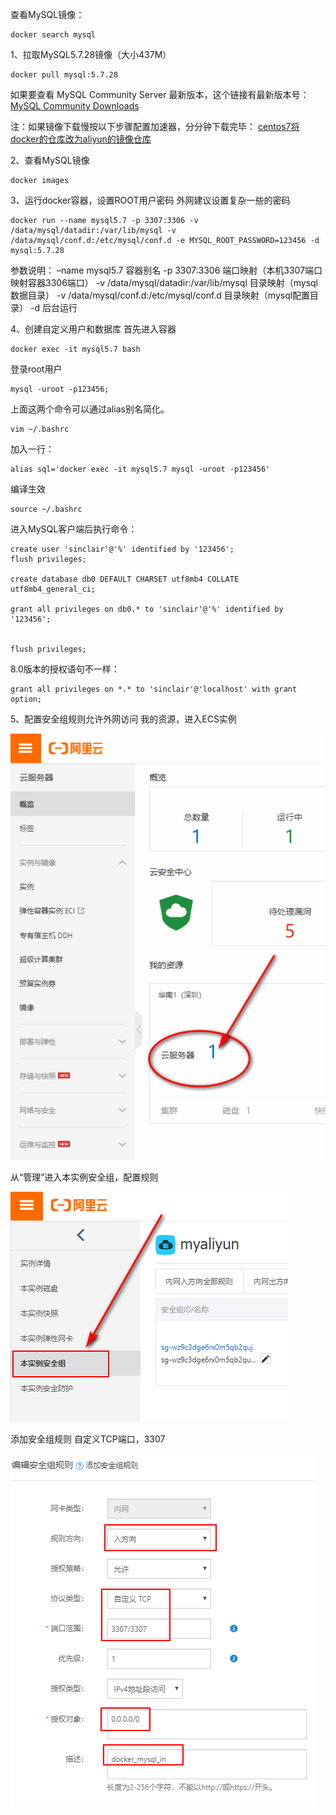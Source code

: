 查看MySQL镜像：

```
docker search mysql
```

1、拉取MySQL5.7.28镜像（大小437M）

```
docker pull mysql:5.7.28
```

如果要查看 MySQL Community Server 最新版本，这个链接有最新版本号：
[MySQL Community Downloads](https://dev.mysql.com/downloads/mysql/)

注：如果镜像下载慢按以下步骤配置加速器，分分钟下载完毕：
[centos7将docker的仓库改为aliyun的镜像仓库](https://jingyan.baidu.com/article/9989c7468251caf648ecfe87.html)

2、查看MySQL镜像

```
docker images
```

3、运行docker容器，设置ROOT用户密码
外网建议设置复杂一些的密码

```
docker run --name mysql5.7 -p 3307:3306 -v /data/mysql/datadir:/var/lib/mysql -v /data/mysql/conf.d:/etc/mysql/conf.d -e MYSQL_ROOT_PASSWORD=123456 -d mysql:5.7.28
```

参数说明：
–name mysql5.7 容器别名
-p 3307:3306 端口映射（本机3307端口映射容器3306端口）
-v /data/mysql/datadir:/var/lib/mysql 目录映射（mysql数据目录）
-v /data/mysql/conf.d:/etc/mysql/conf.d 目录映射（mysql配置目录）
-d 后台运行

4、创建自定义用户和数据库
首先进入容器

```
docker exec -it mysql5.7 bash
```

登录root用户

```
mysql -uroot -p123456;
```

上面这两个命令可以通过alias别名简化。

```
vim ~/.bashrc
```

加入一行：

```
alias sql='docker exec -it mysql5.7 mysql -uroot -p123456'
```

编译生效

```
source ~/.bashrc
```

进入MySQL客户端后执行命令：

```
create user 'sinclair'@'%' identified by '123456';
flush privileges;

create database db0 DEFAULT CHARSET utf8mb4 COLLATE utf8mb4_general_ci;

grant all privileges on db0.* to 'sinclair'@'%' identified by '123456';


flush privileges;
```

8.0版本的授权语句不一样：

```
grant all privileges on *.* to 'sinclair'@'localhost' with grant option;
```

5、配置安全组规则允许外网访问
我的资源，进入ECS实例

![20191124_223552.png](image/f04da2aa9d6d4a49867a2b7da7ccbeaa.png)

从“管理”进入本实例安全组，配置规则

![20191124_223751.png](image/20b890d70a3546c58e45a97bf4645f1b.png)

添加安全组规则
自定义TCP端口，3307

![20191124_223836.png](image/1b7ba2f6af87499fbb50450d21ce2bf3.png)